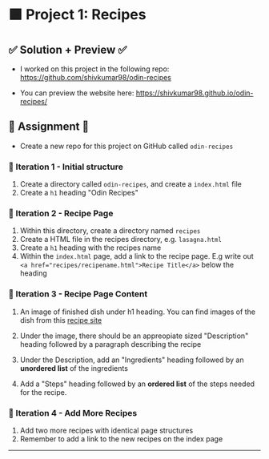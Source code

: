 # 🟪 Project 1: Recipes

## ✅ Solution + Preview ✅

* I worked on this project in the following repo: https://github.com/shivkumar98/odin-recipes

* You can preview the website here: https://shivkumar98.github.io/odin-recipes/

## 📜 Assignment 📜

* Create a new repo for this project on GitHub called `odin-recipes`

### 🔴 Iteration 1 - Initial structure

1) Create a directory called `odin-recipes`, and create a `index.html` file
2) Create a `h1` heading "Odin Recipes"

### 🔴 Iteration 2 - Recipe Page

1) Within this directory, create a directory named `recipes`
2) Create a HTML file in the recipes directory, e.g. `lasagna.html`
3) Create a `h1` heading with the recipes name
4) Within the `index.html` page, add a link to the recipe page. E.g write out `<a href="recipes/recipename.html">Recipe Title</a>` below the heading

### 🔴 Iteration 3 - Recipe Page Content

1) An image of finished dish under h1 heading. You can find images of the dish from this [recipe site](https://www.allrecipes.com/)

2) Under the image, there should be an appreopiate sized "Description" heading followed by a paragraph describing the recipe

3) Under the Description, add an "Ingredients" heading followed by an **unordered list** of the ingredients

4) Add a "Steps" heading followed by an **ordered list** of the steps needed for the recipe.

### 🔴 Iteration 4 - Add More Recipes

1) Add two more recipes with identical page structures
2) Remember to add a link to the new recipes on the index page

<hr>
